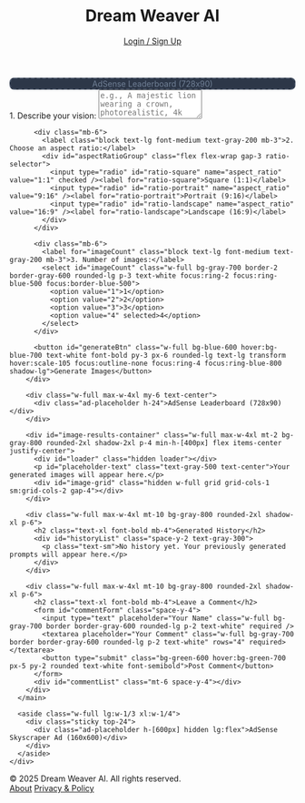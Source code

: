 <!DOCTYPE html>
<html lang="en">
<head>
  <meta charset="UTF-8" />
  <meta name="viewport" content="width=device-width, initial-scale=1.0" />
  <title>AI Image Generator Pro</title>
  <script src="https://cdn.tailwindcss.com"></script>
  <link href="https://fonts.googleapis.com/css2?family=Inter:wght@400;500;600;700&display=swap" rel="stylesheet" />
  <meta name="description" content="Generate AI images instantly with Dream Weaver AI." />
  <meta name="robots" content="index, follow" />
  <style>
    body { font-family: 'Inter', sans-serif; }
    .loader {
      border: 5px solid #f3f3f3;
      border-top: 5px solid #3498db;
      border-radius: 50%;
      width: 50px;
      height: 50px;
      animation: spin 1s linear infinite;
    }
    @keyframes spin {
      0% { transform: rotate(0deg); }
      100% { transform: rotate(360deg); }
    }
    .ratio-selector input[type='radio'] { display: none; }
    .ratio-selector label {
      cursor: pointer;
      padding: 0.5rem 1rem;
      border-radius: 0.5rem;
      background-color: #4a5568;
      color: #e2e8f0;
      transition: all 0.2s ease-in-out;
      border: 2px solid transparent;
    }
    .ratio-selector input[type='radio']:checked + label {
      background-color: #4299e1;
      color: white;
      border-color: #2b6cb0;
    }
    .ratio-selector label:hover {
      background-color: #2d3748;
    }
    .ad-placeholder {
      background-color: #2d3748;
      border: 2px dashed #4a5568;
      border-radius: 0.5rem;
      display: flex;
      align-items: center;
      justify-content: center;
      color: #718096;
      font-size: 0.875rem;
    }
  </style>
</head>
<body class="bg-gray-900 text-white flex flex-col min-h-screen">
  <header class="bg-gray-800 shadow-lg w-full sticky top-0 z-40">
    <div class="container mx-auto px-4 py-4 flex justify-between items-center">
      <h1 class="text-2xl md:text-3xl font-bold text-white">Dream Weaver AI</h1>
      <nav class="flex space-x-2">
        <a href="#" class="bg-blue-600 hover:bg-blue-700 text-sm px-3 py-1 rounded text-white">Login / Sign Up</a>
      </nav>
    </div>
  </header>

  <div class="container mx-auto px-4 mt-4 text-center">
    <div class="ad-placeholder h-24">AdSense Leaderboard (728x90)</div>
  </div>

  <div class="container mx-auto flex-grow p-4">
    <div class="flex flex-col lg:flex-row gap-8">
      <main class="w-full lg:w-2/3 xl:w-3/4 flex flex-col items-center">
        <div class="w-full max-w-4xl bg-gray-800 rounded-2xl shadow-2xl p-6 md:p-8">
          <div class="mb-6">
            <label for="prompt" class="block text-lg font-medium text-gray-200 mb-2">1. Describe your vision:</label>
            <textarea id="prompt" rows="3" class="w-full bg-gray-700 border-2 border-gray-600 rounded-lg p-3 text-white focus:ring-2 focus:ring-blue-500 focus:border-blue-500" placeholder="e.g., A majestic lion wearing a crown, photorealistic, 4k"></textarea>
          </div>

          <div class="mb-6">
            <label class="block text-lg font-medium text-gray-200 mb-3">2. Choose an aspect ratio:</label>
            <div id="aspectRatioGroup" class="flex flex-wrap gap-3 ratio-selector">
              <input type="radio" id="ratio-square" name="aspect_ratio" value="1:1" checked /><label for="ratio-square">Square (1:1)</label>
              <input type="radio" id="ratio-portrait" name="aspect_ratio" value="9:16" /><label for="ratio-portrait">Portrait (9:16)</label>
              <input type="radio" id="ratio-landscape" name="aspect_ratio" value="16:9" /><label for="ratio-landscape">Landscape (16:9)</label>
            </div>
          </div>

          <div class="mb-6">
            <label for="imageCount" class="block text-lg font-medium text-gray-200 mb-3">3. Number of images:</label>
            <select id="imageCount" class="w-full bg-gray-700 border-2 border-gray-600 rounded-lg p-3 text-white focus:ring-2 focus:ring-blue-500 focus:border-blue-500">
              <option value="1">1</option>
              <option value="2">2</option>
              <option value="3">3</option>
              <option value="4" selected>4</option>
            </select>
          </div>

          <button id="generateBtn" class="w-full bg-blue-600 hover:bg-blue-700 text-white font-bold py-3 px-6 rounded-lg text-lg transform hover:scale-105 focus:outline-none focus:ring-4 focus:ring-blue-800 shadow-lg">Generate Images</button>
        </div>

        <div class="w-full max-w-4xl my-6 text-center">
          <div class="ad-placeholder h-24">AdSense Leaderboard (728x90)</div>
        </div>

        <div id="image-results-container" class="w-full max-w-4xl mt-2 bg-gray-800 rounded-2xl shadow-2xl p-4 min-h-[400px] flex items-center justify-center">
          <div id="loader" class="hidden loader"></div>
          <p id="placeholder-text" class="text-gray-500 text-center">Your generated images will appear here.</p>
          <div id="image-grid" class="hidden w-full grid grid-cols-1 sm:grid-cols-2 gap-4"></div>
        </div>

        <div class="w-full max-w-4xl mt-10 bg-gray-800 rounded-2xl shadow-xl p-6">
          <h2 class="text-xl font-bold mb-4">Generated History</h2>
          <div id="historyList" class="space-y-2 text-gray-300">
            <p class="text-sm">No history yet. Your previously generated prompts will appear here.</p>
          </div>
        </div>

        <div class="w-full max-w-4xl mt-10 bg-gray-800 rounded-2xl shadow-xl p-6">
          <h2 class="text-xl font-bold mb-4">Leave a Comment</h2>
          <form id="commentForm" class="space-y-4">
            <input type="text" placeholder="Your Name" class="w-full bg-gray-700 border border-gray-600 rounded-lg p-2 text-white" required />
            <textarea placeholder="Your Comment" class="w-full bg-gray-700 border border-gray-600 rounded-lg p-2 text-white" rows="4" required></textarea>
            <button type="submit" class="bg-green-600 hover:bg-green-700 px-5 py-2 rounded text-white font-semibold">Post Comment</button>
          </form>
          <div id="commentList" class="mt-6 space-y-4"></div>
        </div>
      </main>

      <aside class="w-full lg:w-1/3 xl:w-1/4">
        <div class="sticky top-24">
          <div class="ad-placeholder h-[600px] hidden lg:flex">AdSense Skyscraper Ad (160x600)</div>
        </div>
      </aside>
    </div>
  </div>

  <footer class="bg-gray-800 w-full mt-auto">
    <div class="container mx-auto px-4 py-4 text-center text-gray-400">
      &copy; 2025 Dream Weaver AI. All rights reserved.
      <div class="mt-2 flex justify-center space-x-3">
        <a href="/about.html" class="text-xs bg-gray-700 hover:bg-gray-600 text-white px-2 py-1 rounded">About</a>
        <a href="/privacy-policy.html" class="text-xs bg-gray-700 hover:bg-gray-600 text-white px-2 py-1 rounded">Privacy & Policy</a>
      </div>
    </div>
  </footer>

  <script>
    const historyList = document.getElementById('historyList');
    const generateBtn = document.getElementById('generateBtn');
    const promptInput = document.getElementById('prompt');

    generateBtn.addEventListener('click', function () {
      const promptText = promptInput.value.trim();
      if (promptText) {
        const item = document.createElement('p');
        item.className = 'text-sm text-gray-400';
        const imgUrl = 'https://via.placeholder.com/150';
        item.innerHTML = `<strong>Prompt:</strong> ${promptText}<br/><img src="${imgUrl}" alt="Generated image" class="mt-2 rounded w-32 h-32 object-cover" />`;
        historyList.prepend(item);
      }
    });

    const commentForm = document.getElementById('commentForm');
    const commentList = document.getElementById('commentList');

    commentForm.addEventListener('submit', function (e) {
      e.preventDefault();
      const inputs = commentForm.querySelectorAll('input, textarea');
      const name = inputs[0].value.trim();
      const comment = inputs[1].value.trim();

      if (name && comment) {
        const commentBlock = document.createElement('div');
        commentBlock.className = 'bg-gray-700 p-4 rounded shadow';
        commentBlock.innerHTML = `<p class='font-semibold text-green-400'>${name}</p><p class='text-gray-300 mt-1'>${comment}</p>`;
        commentList.prepend(commentBlock);
        commentForm.reset();
      }
    });
  </script>
</body>
</html>
